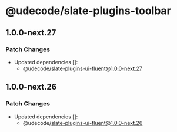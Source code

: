 # @udecode/slate-plugins-toolbar

## 1.0.0-next.27

### Patch Changes

- Updated dependencies []:
  - @udecode/slate-plugins-ui-fluent@1.0.0-next.27

## 1.0.0-next.26

### Patch Changes

- Updated dependencies []:
  - @udecode/slate-plugins-ui-fluent@1.0.0-next.26
